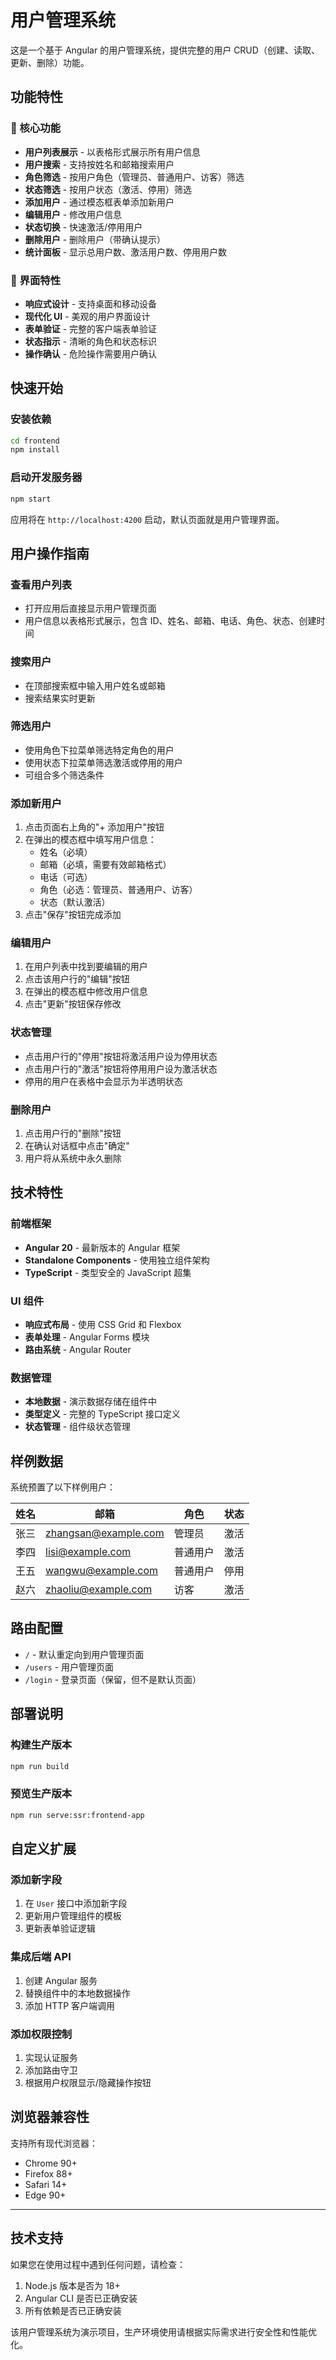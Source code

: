 # 用户管理系统

这是一个基于 Angular 的用户管理系统，提供完整的用户 CRUD（创建、读取、更新、删除）功能。

## 功能特性

### 🎯 核心功能
- **用户列表展示** - 以表格形式展示所有用户信息
- **用户搜索** - 支持按姓名和邮箱搜索用户
- **角色筛选** - 按用户角色（管理员、普通用户、访客）筛选
- **状态筛选** - 按用户状态（激活、停用）筛选
- **添加用户** - 通过模态框表单添加新用户
- **编辑用户** - 修改用户信息
- **状态切换** - 快速激活/停用用户
- **删除用户** - 删除用户（带确认提示）
- **统计面板** - 显示总用户数、激活用户数、停用用户数

### 🎨 界面特性
- **响应式设计** - 支持桌面和移动设备
- **现代化 UI** - 美观的用户界面设计
- **表单验证** - 完整的客户端表单验证
- **状态指示** - 清晰的角色和状态标识
- **操作确认** - 危险操作需要用户确认

## 快速开始

### 安装依赖
```bash
cd frontend
npm install
```

### 启动开发服务器
```bash
npm start
```

应用将在 `http://localhost:4200` 启动，默认页面就是用户管理界面。

## 用户操作指南

### 查看用户列表
- 打开应用后直接显示用户管理页面
- 用户信息以表格形式展示，包含 ID、姓名、邮箱、电话、角色、状态、创建时间

### 搜索用户
- 在顶部搜索框中输入用户姓名或邮箱
- 搜索结果实时更新

### 筛选用户
- 使用角色下拉菜单筛选特定角色的用户
- 使用状态下拉菜单筛选激活或停用的用户
- 可组合多个筛选条件

### 添加新用户
1. 点击页面右上角的"+ 添加用户"按钮
2. 在弹出的模态框中填写用户信息：
   - 姓名（必填）
   - 邮箱（必填，需要有效邮箱格式）
   - 电话（可选）
   - 角色（必选：管理员、普通用户、访客）
   - 状态（默认激活）
3. 点击"保存"按钮完成添加

### 编辑用户
1. 在用户列表中找到要编辑的用户
2. 点击该用户行的"编辑"按钮
3. 在弹出的模态框中修改用户信息
4. 点击"更新"按钮保存修改

### 状态管理
- 点击用户行的"停用"按钮将激活用户设为停用状态
- 点击用户行的"激活"按钮将停用用户设为激活状态
- 停用的用户在表格中会显示为半透明状态

### 删除用户
1. 点击用户行的"删除"按钮
2. 在确认对话框中点击"确定"
3. 用户将从系统中永久删除

## 技术特性

### 前端框架
- **Angular 20** - 最新版本的 Angular 框架
- **Standalone Components** - 使用独立组件架构
- **TypeScript** - 类型安全的 JavaScript 超集

### UI 组件
- **响应式布局** - 使用 CSS Grid 和 Flexbox
- **表单处理** - Angular Forms 模块
- **路由系统** - Angular Router

### 数据管理
- **本地数据** - 演示数据存储在组件中
- **类型定义** - 完整的 TypeScript 接口定义
- **状态管理** - 组件级状态管理

## 样例数据

系统预置了以下样例用户：

| 姓名 | 邮箱 | 角色 | 状态 |
|------|------|------|------|
| 张三 | zhangsan@example.com | 管理员 | 激活 |
| 李四 | lisi@example.com | 普通用户 | 激活 |
| 王五 | wangwu@example.com | 普通用户 | 停用 |
| 赵六 | zhaoliu@example.com | 访客 | 激活 |

## 路由配置

- `/` - 默认重定向到用户管理页面
- `/users` - 用户管理页面
- `/login` - 登录页面（保留，但不是默认页面）

## 部署说明

### 构建生产版本
```bash
npm run build
```

### 预览生产版本
```bash
npm run serve:ssr:frontend-app
```

## 自定义扩展

### 添加新字段
1. 在 `User` 接口中添加新字段
2. 更新用户管理组件的模板
3. 更新表单验证逻辑

### 集成后端 API
1. 创建 Angular 服务
2. 替换组件中的本地数据操作
3. 添加 HTTP 客户端调用

### 添加权限控制
1. 实现认证服务
2. 添加路由守卫
3. 根据用户权限显示/隐藏操作按钮

## 浏览器兼容性

支持所有现代浏览器：
- Chrome 90+
- Firefox 88+
- Safari 14+
- Edge 90+

---

## 技术支持

如果您在使用过程中遇到任何问题，请检查：
1. Node.js 版本是否为 18+ 
2. Angular CLI 是否已正确安装
3. 所有依赖是否已正确安装

该用户管理系统为演示项目，生产环境使用请根据实际需求进行安全性和性能优化。